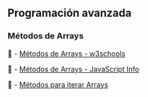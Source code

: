 ## Programación avanzada

### Métodos de Arrays

:scroll: - [Métodos de Arrays - w3schools](https://www.w3schools.com/js/js_array_methods.asp)

:scroll: - [Métodos de Arrays - JavaScript Info](https://javascript.info/array-methods)

:scroll: - [Métodos para iterar Arrays](https://www.w3schools.com/js/js_array_iteration.asp)



